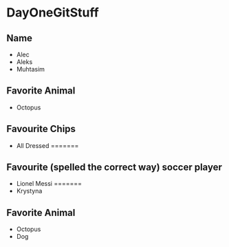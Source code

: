 # DayOneGitStuff

## Name
- Alec
- Aleks
- Muhtasim

## Favorite Animal
- Octopus

## Favourite Chips
- All Dressed
=======
## Favourite (spelled the correct way) soccer player
- Lionel Messi
=======
- Krystyna

## Favorite Animal
- Octopus
- Dog
